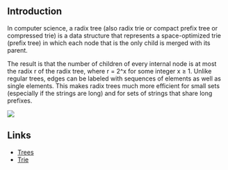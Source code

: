 ## Introduction

In computer science, a radix tree (also radix trie or compact prefix tree or compressed trie)
is a data structure that represents a space-optimized trie (prefix tree) in which each node that is the only child is merged with its parent.

The result is that the number of children of every internal node is at most the radix r of the radix tree, where r = 2^x for some integer x ≥ 1. 
Unlike regular trees, edges can be labeled with sequences of elements as well as single elements.
This makes radix trees much more efficient for small sets (especially if the strings are long) and for sets of strings that share long prefixes.

![](https://upload.wikimedia.org/wikipedia/commons/thumb/a/ae/Patricia_trie.svg/2880px-Patricia_trie.svg.png)



















## Links

- [Trees](/docs/CS/Algorithms/tree/tree.md?id=Radix)
- [Trie](/docs/CS/Algorithms/tree/Trie.md)